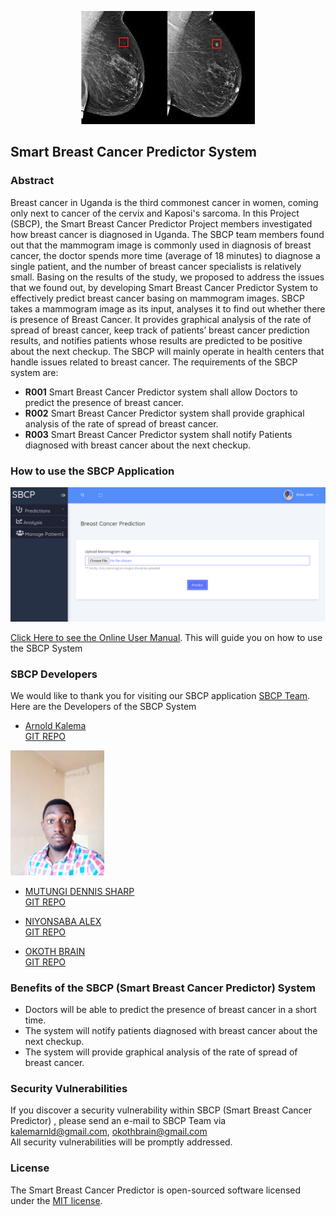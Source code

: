 
<p align="center">

<img src='sbcpBackEnd/images.jpeg'>

</p>

## Smart Breast Cancer Predictor System
### Abstract
Breast cancer in Uganda is the third commonest cancer in women, coming only next to cancer of the cervix and Kaposi's sarcoma. In this Project (SBCP), the Smart Breast Cancer Predictor Project members investigated how breast cancer is diagnosed in Uganda. The SBCP team members found out that the mammogram image is commonly used in diagnosis of breast cancer, the doctor spends more time (average of 18 minutes) to diagnose a single patient, and the number of breast cancer specialists is relatively small. Basing on the results of the study, we proposed to address the issues that we found out, by developing Smart Breast Cancer Predictor System to effectively predict breast cancer basing on mammogram images.
SBCP takes a mammogram image as its input, analyses it to find out whether there is presence of Breast Cancer. It provides graphical analysis of the rate of spread of breast cancer, keep track of patients’ breast cancer prediction results, and notifies patients whose results are predicted to be positive about the next checkup.
 The SBCP will mainly operate in health centers that handle issues related to breast cancer.
The requirements of the SBCP system are:
- **R001** Smart Breast Cancer Predictor system shall allow Doctors to predict the presence of breast cancer.
- **R002** Smart Breast Cancer Predictor system shall provide graphical analysis of the rate of spread of breast
  cancer.
- **R003** Smart Breast Cancer Predictor system shall notify Patients diagnosed with breast cancer about the next
  checkup.



### How to use the SBCP Application
<p align="center">
<img src='sbcpBackEnd/Screenshot.png'>
</p>

[Click Here to see the Online User Manual](https://finalyearprojectforsaab.files.wordpress.com/2020/12/sbcpusermanual.pdf). This will guide you on how to use the SBCP System 

### SBCP Developers

We would like to thank you for visiting our SBCP application  [SBCP Team](https://finalyearprojectforsaab.wordpress.com/roles).<br>
Here are the Developers of the SBCP System

- [Arnold Kalema](https://arnoldkk.000webhostapp.com/)<br>
[GIT REPO](https://github.com/kalemakk)
<p align="left">
<img src='sbcpBackEnd/20201120_072221.jpg' width="150" height="200">
</p>

- [MUTUNGI DENNIS SHARP](https://arnoldkk.000webhostapp.com/)<br>
[GIT REPO](https://github.com/kalemakk)
<p align="left">
</p>

- [NIYONSABA ALEX](https://arnoldkk.000webhostapp.com/)<br>
[GIT REPO](https://github.com/kalemakk)
<p align="left">
</p>

- [OKOTH BRAIN](https://arnoldkk.000webhostapp.com/)<br>
[GIT REPO](https://github.com/kalemakk)
<p align="left">
</p>

### Benefits of the SBCP (Smart Breast Cancer Predictor) System 

- Doctors will be able to predict the presence of breast cancer in a short time.
- The system will notify patients diagnosed with breast cancer about the next checkup.
- The system will provide graphical analysis of the rate of spread of breast cancer.

### Security Vulnerabilities

If you discover a security vulnerability within SBCP (Smart Breast Cancer Predictor) , please send an e-mail to SBCP Team via 
[kalemarnld@gmail.com](mailto:kalemarnld@gmail.com), [okothbrain@gmail.com](mailto:okothbrain@gmail.com)<br>
All security vulnerabilities will be promptly addressed.

### License

The Smart Breast Cancer Predictor is open-sourced software licensed under the [MIT license](https://opensource.org/licenses/MIT).
